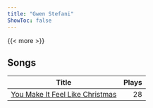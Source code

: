 ```yaml
---
title: "Gwen Stefani"
ShowToc: false
---
```


{{< more >}}

## Songs
Title | Plays 
----- | -----: 
[You Make It Feel Like Christmas](/songs/you-make-it-feel-like-christmas) | 28

